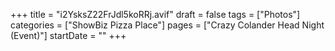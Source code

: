 +++
title = "i2YsksZ22FrJdl5koRRj.avif"
draft = false
tags = ["Photos"]
categories = ["ShowBiz Pizza Place"]
pages = ["Crazy Colander Head Night (Event)"]
startDate = ""
+++
